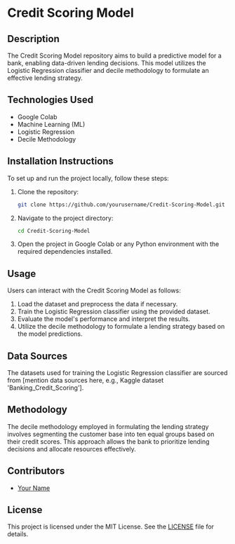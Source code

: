 # Credit Scoring Model

## Description
The Credit Scoring Model repository aims to build a predictive model for a bank, enabling data-driven lending decisions. This model utilizes the Logistic Regression classifier and decile methodology to formulate an effective lending strategy.

## Technologies Used
- Google Colab
- Machine Learning (ML)
- Logistic Regression
- Decile Methodology

## Installation Instructions
To set up and run the project locally, follow these steps:
1. Clone the repository:

    ```bash
    git clone https://github.com/yourusername/Credit-Scoring-Model.git
    ```

2. Navigate to the project directory:

    ```bash
    cd Credit-Scoring-Model
    ```

3. Open the project in Google Colab or any Python environment with the required dependencies installed.

## Usage
Users can interact with the Credit Scoring Model as follows:
1. Load the dataset and preprocess the data if necessary.
2. Train the Logistic Regression classifier using the provided dataset.
3. Evaluate the model's performance and interpret the results.
4. Utilize the decile methodology to formulate a lending strategy based on the model predictions.

## Data Sources
The datasets used for training the Logistic Regression classifier are sourced from [mention data sources here, e.g., Kaggle dataset 'Banking_Credit_Scoring'].

## Methodology
The decile methodology employed in formulating the lending strategy involves segmenting the customer base into ten equal groups based on their credit scores. This approach allows the bank to prioritize lending decisions and allocate resources effectively.

## Contributors
- [Your Name](https://github.com/yourusername)

## License
This project is licensed under the MIT License. See the [LICENSE](LICENSE) file for details.

